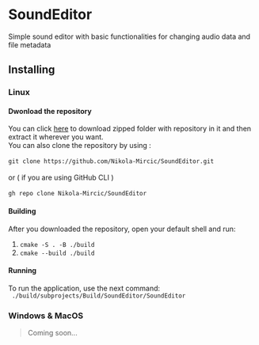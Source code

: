 # SoundEditor
Simple sound editor with basic functionalities for changing audio data and file metadata

## Installing
### Linux
#### Dwonload the repository
  You can click [here](https://github.com/Nikola-Mircic/SoundEditor/archive/refs/heads/master.zip) to download zipped folder with repository in it and then   extract it wherever you want. <br>
  You can also clone the repository by using : <br><br>
    ``` git clone https://github.com/Nikola-Mircic/SoundEditor.git ``` <br><br>
  or ( if you are using GitHub CLI )<br><br>
    ``` gh repo clone Nikola-Mircic/SoundEditor ``` 
  
#### Building
  After you downloaded the repository, open your default shell and run: <br>
  1. ``` cmake -S . -B ./build ```
  2. ``` cmake --build ./build ```
  
#### Running
  To run the application, use the next command: <br>
  ``` ./build/subprojects/Build/SoundEditor/SoundEditor```
  
  
### Windows & MacOS
 > Coming soon...
  
